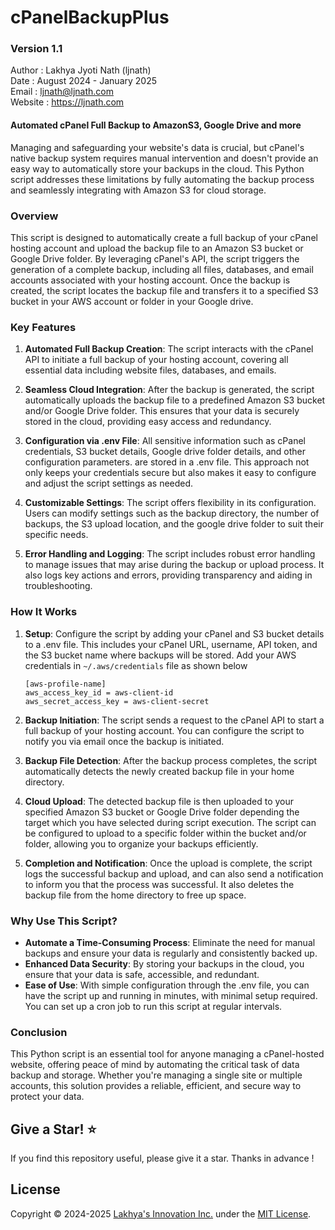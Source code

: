 # cPanelBackupPlus
### Version 1.1
Author : Lakhya Jyoti Nath (ljnath)<br>
Date : August 2024 - January 2025<br>
Email : ljnath@ljnath.com<br>
Website : https://ljnath.com

#### Automated cPanel Full Backup to AmazonS3, Google Drive and more
Managing and safeguarding your website's data is crucial, but cPanel's native backup system requires manual intervention and doesn't provide an easy way to automatically store your backups in the cloud. This Python script addresses these limitations by fully automating the backup process and seamlessly integrating with Amazon S3 for cloud storage.

### Overview
This script is designed to automatically create a full backup of your cPanel hosting account and upload the backup file to an Amazon S3 bucket or Google Drive folder. By leveraging cPanel's API, the script triggers the generation of a complete backup, including all files, databases, and email accounts associated with your hosting account. Once the backup is created, the script locates the backup file and transfers it to a specified S3 bucket in your AWS account or folder in your Google drive.

### Key Features
1. **Automated Full Backup Creation**: The script interacts with the cPanel API to initiate a full backup of your hosting account, covering all essential data including website files, databases, and emails.
   
2. **Seamless Cloud Integration**: After the backup is generated, the script automatically uploads the backup file to a predefined Amazon S3 bucket and/or Google Drive folder. This ensures that your data is securely stored in the cloud, providing easy access and redundancy.

3. **Configuration via .env File**: All sensitive information such as cPanel credentials, S3 bucket details, Google drive folder details, and other configuration parameters. are stored in a .env file. This approach not only keeps your credentials secure but also makes it easy to configure and adjust the script settings as needed.

4. **Customizable Settings**: The script offers flexibility in its configuration. Users can modify settings such as the backup directory, the number of backups, the S3 upload location, and the google drive folder to suit their specific needs.

5. **Error Handling and Logging**: The script includes robust error handling to manage issues that may arise during the backup or upload process. It also logs key actions and errors, providing transparency and aiding in troubleshooting.


### How It Works
1. **Setup**: Configure the script by adding your cPanel and S3 bucket details to a .env file. This includes your cPanel URL, username, API token, and the S3 bucket name where backups will be stored. Add your AWS credentials in `~/.aws/credentials` file as shown below
    ```
    [aws-profile-name]
    aws_access_key_id = aws-client-id
    aws_secret_access_key = aws-client-secret
    ```

3. **Backup Initiation**: The script sends a request to the cPanel API to start a full backup of your hosting account. You can configure the script to notify you via email once the backup is initiated.

4. **Backup File Detection**: After the backup process completes, the script automatically detects the newly created backup file in your home directory.

5. **Cloud Upload**: The detected backup file is then uploaded to your specified Amazon S3 bucket or Google Drive folder depending the target which you have selected during script execution. The script can be configured to upload to a specific folder within the bucket and/or folder, allowing you to organize your backups efficiently.

6. **Completion and Notification**: Once the upload is complete, the script logs the successful backup and upload, and can also send a notification to inform you that the process was successful.  It also deletes the backup file from the home directory to free up space.

### Why Use This Script?
* **Automate a Time-Consuming Process**: Eliminate the need for manual backups and ensure your data is regularly and consistently backed up.
* **Enhanced Data Security**: By storing your backups in the cloud, you ensure that your data is safe, accessible, and redundant.
* **Ease of Use**: With simple configuration through the .env file, you can have the script up and running in minutes, with minimal setup required. You can set up a cron job to run this script at regular intervals.


### Conclusion
This Python script is an essential tool for anyone managing a cPanel-hosted website, offering peace of mind by automating the critical task of data backup and storage. Whether you're managing a single site or multiple accounts, this solution provides a reliable, efficient, and secure way to protect your data.


## Give a Star! ⭐️

If you find this repository useful, please give it a star.
Thanks in advance !

## License

Copyright © 2024-2025 [Lakhya's Innovation Inc.](https://ljnath.com) under the [MIT License](https://github.com/ljnath/cPanelBackupPlus/blob/master/LICENSE).
